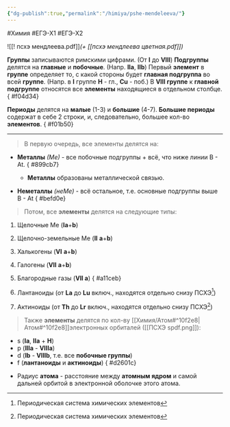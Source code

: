 ```yaml
---
{"dg-publish":true,"permalink":"/himiya/pshe-mendeleeva/"}
---
```


#Химия #ЕГЭ-Х1 #ЕГЭ-Х2 

![[! псхэ мендлеева.pdf]]*(+ [[псхэ мендлеева цветная.pdf]])*

**Группы** записываются римскими цифрами. (От **I** до **VIII**) 
**Подгруппы** делятся на **главные** и **побочные**. (Напр. **IIa**, **IIb**)
Первый **элемент** в **группе** определяет то, с какой стороны будет **главная подгруппа** во всей **группе**. (Напр. в **I** группе **H** - гл., **Cu** - поб.)
В **VIII группе** к **главной подгруппе** относятся все **элементы** находящиеся в отдельном столбце.
{ #f04d34}


**Периоды** делятся на **малые** (1-3) и **большие** (4-7).
**Большие периоды** содержат в себе 2 строки, и, следовательно, большее кол-во **элементов**.
{ #f01b50}


---

> В первую очередь, все элементы делятся на:
- **Металлы** *(Ме)* - все побочные подгруппы + всё, что ниже линии B - At. 
{ #899cb7}

	- **Металлы** образованы металлической связью.
- **Неметаллы** *(неМе)* - всё остальное, т.е. основные подгруппы выше B - At 
{ #befd0e}


>Потом, все **элементы** делятся на следующие типы:
1. Щелочные Me (**Ia**+**b**)
2. Щелочно-земельные Me (**II** **a**+**b**)
3. Халькогены (**VI** **a**+**b**)
4. Галогены (**VII** **a**+**b**)
5. Благородные газы (**VII a**)
{ #a11ceb}

6. Лантаноиды (от **La** до **Lu** включ., находятся отдельно снизу ПСХЭ[^1])
7. Актиноиды (от **Th** до **Lr** включ., находятся отдельно снизу ПСХЭ[^1])

> Также **элементы** делятся по кол-ву [[Химия/Атом#^10f2e8\|Атом#^10f2e8]]электронных орбиталей ([[ПСХЭ spdf.png]]):
- s (**Ia**, **IIa** + **H**)
- p (**IIIa** - **VIIIa**)
- d (**Ib** - **VIIIb**, т.е. все **побочные группы**)
- f (**лантаноиды** и **актиноиды**)
{ #d2601c}


[^1]: Периодическая система химических элементов

- Радиус **атома** - расстояние между **атомным ядром** и самой дальней орбитой в электронной оболочке этого атома.